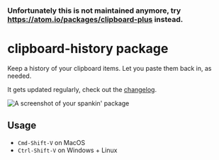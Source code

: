 ### Unfortunately this is not maintained anymore, try https://atom.io/packages/clipboard-plus instead.

# clipboard-history package

Keep a history of your clipboard items. Let you paste them back in, as needed.

It gets updated regularly, check out the [changelog](https://github.com/unDemian/clipboard-history/blob/master/CHANGELOG.md).

![A screenshot of your spankin' package](https://raw.githubusercontent.com/unDemian/clipboard-history/master/demo.gif)

## Usage

- `Cmd-Shift-V` on MacOS
- `Ctrl-Shift-V` on Windows + Linux
